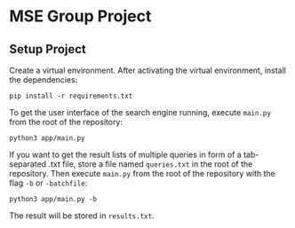 # MSE Group Project

## Setup Project
Create a virtual environment. After activating the virtual environment, install the dependencies:
```
pip install -r requirements.txt
```
To get the user interface of the search engine running, execute `main.py` from the root of the repository:
```
python3 app/main.py
```
If you want to get the result lists of multiple queries in form of a tab-separated .txt file, store a file named `queries.txt` in the root of the repository. Then execute `main.py` from the root of the repository with the flag `-b` or `-batchfile`:
```
python3 app/main.py -b
```
The result will be stored in `results.txt`.
